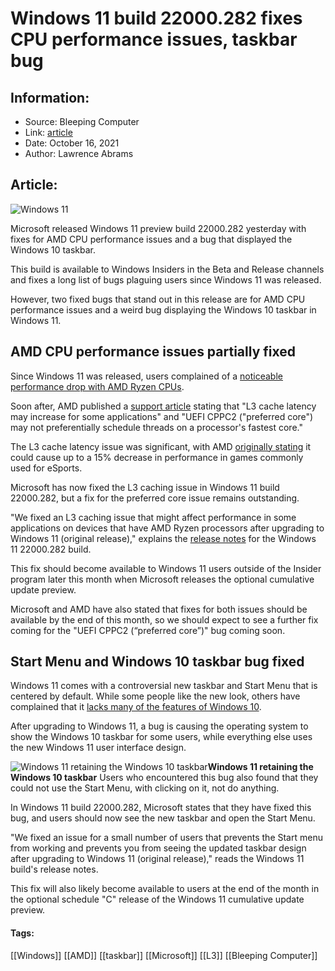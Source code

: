 # Windows 11 build 22000.282 fixes CPU performance issues, taskbar bug
### 

## Information:
+ Source: Bleeping Computer
+ Link: [article](https://www.bleepingcomputer.com/news/microsoft/windows-11-build-22000282-fixes-cpu-performance-issues-taskbar-bug/)
+ Date: October 16, 2021
+ Author: Lawrence Abrams


## Article:
![Windows 11](https://www.bleepstatic.com/content/hl-images/2021/06/15/Win--11-flare.jpg)


Microsoft released Windows 11 preview build 22000.282 yesterday with fixes for AMD CPU performance issues and a bug that displayed the Windows 10 taskbar.


This build is available to Windows Insiders in the Beta and Release channels and fixes a long list of bugs plaguing users since Windows 11 was released.


However, two fixed bugs that stand out in this release are for AMD CPU performance issues and a weird bug displaying the Windows 10 taskbar in Windows 11.


AMD CPU performance issues partially fixed
------------------------------------------


Since Windows 11 was released, users complained of a [noticeable performance drop with AMD Ryzen CPUs](https://www.bleepingcomputer.com/news/microsoft/amd-warns-of-up-to-15-percent-windows-11-performance-decrease/).


Soon after, AMD published a [support article](http://web.archive.org/web/20211006195809/https://www.amd.com/en/support/kb/faq/pa-400) stating that "L3 cache latency may increase for some applications" and "UEFI CPPC2 ("preferred core") may not preferentially schedule threads on a processor's fastest core."


The L3 cache latency issue was significant, with AMD [originally stating](http://web.archive.org/web/20211006195809/https://www.amd.com/en/support/kb/faq/pa-400) it could cause up to a 15% decrease in performance in games commonly used for eSports.


Microsoft has now fixed the L3 caching issue in Windows 11 build 22000.282, but a fix for the preferred core issue remains outstanding.


"We fixed an L3 caching issue that might affect performance in some applications on devices that have AMD Ryzen processors after upgrading to Windows 11 (original release)," explains the [release notes](https://blogs.windows.com/windows-insider/2021/10/15/releasing-windows-11-build-22000-282-to-beta-and-release-preview-channels/) for the Windows 11 22000.282 build.


This fix should become available to Windows 11 users outside of the Insider program later this month when Microsoft releases the optional cumulative update preview.


Microsoft and AMD have also stated that fixes for both issues should be available by the end of this month, so we should expect to see a further fix coming for the "UEFI CPPC2 (“preferred core”)" bug coming soon.


Start Menu and Windows 10 taskbar bug fixed
-------------------------------------------


Windows 11 comes with a controversial new taskbar and Start Menu that is centered by default. While some people like the new look, others have complained that it [lacks many of the features of Windows 10](https://www.bleepingcomputer.com/news/microsoft/windows-11-is-coming-soon-but-users-want-these-features-back/).


After upgrading to Windows 11, a bug is causing the operating system to show the Windows 10 taskbar for some users, while everything else uses the new Windows 11 user interface design.



![Windows 11 retaining the Windows 10 taskbar](https://www.bleepstatic.com/images/news/Microsoft/windows-11/w/windows-10-taskbar-bug/windows-11-windows-10-hybrid.jpg)**Windows 11 retaining the Windows 10 taskbar**
Users who encountered this bug also found that they could not use the Start Menu, with clicking on it, not do anything.


In Windows 11 build 22000.282, Microsoft states that they have fixed this bug, and users should now see the new taskbar and open the Start Menu.


"We fixed an issue for a small number of users that prevents the Start menu from working and prevents you from seeing the updated taskbar design after upgrading to Windows 11 (original release)," reads the Windows 11 build's release notes.


This fix will also likely become available to users at the end of the month in the optional schedule "C" release of the Windows 11 cumulative update preview.




#### Tags:
[[Windows]] [[AMD]] [[taskbar]] [[Microsoft]] [[L3]] [[Bleeping Computer]]
